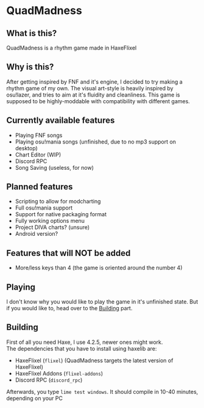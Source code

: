 # QuadMadness

## What is this?

QuadMadness is a rhythm game made in HaxeFlixel

## Why is this?

After getting inspired by FNF and it's engine, I decided to try making a rhythm game of my own. The visual art-style is heavily inspired by osu!lazer, and tries to aim at it's fluidity and cleanliness. This game is supposed to be highly-moddable with compatibility with different games.

## Currently available features

- Playing FNF songs
- Playing osu!mania songs (unfinished, due to no mp3 support on desktop)
- Chart Editor (WIP)
- Discord RPC
- Song Saving (useless, for now)

## Planned features

- Scripting to allow for modcharting
- Full osu!mania support
- Support for native packaging format
- Fully working options menu
- Project DIVA charts? (unsure)
- Android version?

## Features that will NOT be added

- More/less keys than 4 (the game is oriented around the number 4)

## Playing

I don't know why you would like to play the game in it's unfinished state. But if you would like to, head over to the [Building](#building) part.

## Building

First of all you need Haxe, I use 4.2.5, newer ones might work.  
The dependencies that you have to install using haxelib are:
- HaxeFlixel (`flixel`) (QuadMadness targets the latest version of HaxeFlixel)
- HaxeFlixel Addons (`flixel-addons`)
- Discord RPC (`discord_rpc`)

Afterwards, you type `lime test windows`.
It should compile in 10-40 minutes, depending on your PC